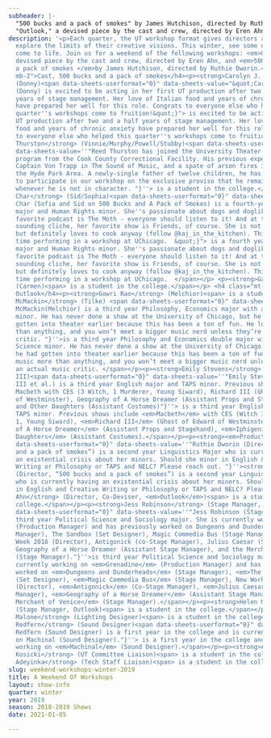 ```yaml
---
subheader: |-
  "500 bucks and a pack of smokes" by James Hutchison, directed by Ruthie Dworin
  "Outlook," a devised piece by the cast and crew, directed by Eren Ahn
description: '<p>Each quarter, the UT workshop format gives directors a chance to
  explore the limits of their creative visions. This winter, see some of those visions
  come to life. Join us for a weekend of the following workshops: <em>Outlook</em>, a
  devised piece by the cast and crew, directed by Eren Ahn, and <em>500 bucks and
  a pack of smokes </em>by James Hutchison, directed by Ruthie Dworin.</p> <h4 class="mt-2
  mb-2">Cast, 500 bucks and a pack of smokes</h4><p><strong>Carolyn J. Applebaum</strong>
  (Donny)<span data-sheets-userformat="0}" data-sheets-value="&quot;Carolyn J. Applebaum
  (Donny) is excited to be acting in her first UT production after two and a half
  years of stage management. Her love of Italian food and years of chronic anxiety
  have prepared her well for this role. Congrats to everyone else who helped this
  quarter''s workshops come to fruition!&quot;}"> is excited to be acting in her first
  UT production after two and a half years of stage management. Her love of Italian
  food and years of chronic anxiety have prepared her well for this role. Congrats
  to everyone else who helped this quarter''s workshops come to fruition!</span></p><p><strong>Reed
  Thurston</strong> (Vinnie/Murphy/Powell/Stubby)<span data-sheets-userformat="0}"
  data-sheets-value=''"Reed Thurston has joined the University Theater on a work-release
  program from the Cook County Correctional Facility. His previous experiences include
  Captain Von Trapp in The Sound of Music, and a spate of arson fires in and around
  the Hyde Park Area. A newly-single father of twelve children, he has been allowed
  to participate in our workshop on the exclusive proviso that he remain in handcuffs
  whenever he is not in character. "}''> is a student in the college.</span></p><p><strong>Kajol
  Char</strong> (Sid/Sophia)<span data-sheets-userformat="0}" data-sheets-value="&quot;Kajol
  Char (Sofia and Sid on 500 Bucks and A Pack of Smokes) is a fourth-year Economics
  major and Human Rights minor. She''s passionate about dogs and doglike cats. Her
  favorite podcast is The Moth - everyone should listen to it! And at the risk of
  sounding cliche, her favorite show is Friends, of course. She is not a good cook
  but definitely loves to cook anyway (follow @kaj_in_the_kitchen). This is her second
  time performing in a workshop at UChicago.  &quot;}"> is a fourth year Economics
  major and Human Rights minor. She''s passionate about dogs and doglike cats. Her
  favorite podcast is The Moth - everyone should listen to it! And at the risk of
  sounding cliche, her favorite show is Friends, of course. She is not a good cook
  but definitely loves to cook anyway (follow @kaj_in_the_kitchen). This is her second
  time performing in a workshop at UChicago.  </span></p> <p><strong>Gayathri Rao</strong>
  (Carmen)<span> is a student in the college.</span></p> <h4 class="mt-2 mb-2">Cast,
  Outlook</h4><p><strong>Gowri Rao</strong> (Melchior)<span> is a student in the college.</span></p><p><strong>Curtis
  McMackin</strong> (Tilke) <span data-sheets-userformat="0}" data-sheets-value=''"Curtis
  McMackin(Melchior) is a third year Philosophy, Economics major with a Computer Science
  minor. He has never done a show at the University of Chicago, but he wishes he had
  gotten into theater earlier because this has been a ton of fun. He loves music more
  than anything, and you won’t meet a bigger music nerd unless they’re an actual music
  critic. "}''>is a third year Philosophy and Economics double major with a Computer
  Science minor. He has never done a show at the University of Chicago, but he wishes
  he had gotten into theater earlier because this has been a ton of fun. He loves
  music more than anything, and you won’t meet a bigger music nerd unless they’re
  an actual music critic. </span></p><p><strong>Emily Stevens</strong> (Christoph
  III)<span data-sheets-userformat="0}" data-sheets-value=''"Emily Stevens (Christoph
  III et al.) is a third year English major and TAPS minor. Previous shows include
  Macbeth with CES (3 Witch, 1 Murderer, Young Siward), Richard III (Ghost of Edward
  of Westminster), Geography of A Horse Dreamer (Assistant Props and Stagehand), Iphigenia
  and Other Daughters (Assistant Costumes)"}''> is a third year English major and
  TAPS minor. Previous shows include <em>Macbeth</em> with CES (Witch 3, Murderer
  1, Young Siward), <em>Richard III</em> (Ghost of Edward of Westminster), <em>Geography
  of A Horse Dreamer</em> (Assistant Props and Stagehand), <em>Iphigenia and Other
  Daughters</em> (Assistant Costumes).</span></p><p><strong><em>Production Staff</em></strong></p><p><span
  data-sheets-userformat="0}" data-sheets-value=''"Ruthie Dworin (Director “500 bucks
  and a pack of smokes”) is a second year Linguistics Major who is currently having
  an existential crisis about her minors. Should she minor in English &amp; Creative
  Writing or Philosophy or TAPS and NELC? Please reach out. "}''><strong>Ruthie Dworin</strong>
  (Director, “500 bucks and a pack of smokes”) is a second year Linguistics Major
  who is currently having an existential crisis about her minors. Should she minor
  in English and Creative Writing or Philosophy or TAPS and NELC? Please reach out.</span></p><p><strong>Eren
  Ahn</strong> (Director, Co-Deviser, <em>Outlook</em>)<span> is a student in the
  college.</span></p><p><strong>Jess Robinson</strong> (Stage Manager, <em>500 bucks...</em>) <span
  data-sheets-userformat="0}" data-sheets-value=''"Jess Robinson (Stage Manager) is
  third year Political Science and Sociology major. She is currently working on Grenadine
  (Production Manager) and has previously worked on Dungeons and Dunderheads (Stage
  Manager), The Sandbox (Set Designer), Magic Commedia Bus (Stage Manager), New Work
  Week 2018 (Director), Antigonick (co-Stage Manager), Julius Caesar (Stage Manager),
  Geography of a Horse Dreamer (Assistant Stage Manager), and the Merchant of Venice
  (Stage Manager)."}''>is third year Political Science and Sociology major. She is
  currently working on <em>Grenadine</em> (Production Manager) and has previously
  worked on <em>Dungeons and Dunderheads</em> (Stage Manager), <em>The Sandbox</em>
  (Set Designer), <em>Magic Commedia Bus</em> (Stage Manager), New Work Week 2018
  (Director), <em>Antigonick</em> (Co-Stage Manager), <em>Julius Caesar</em> (Stage
  Manager), <em>Geography of a Horse Dreamer</em> (Assistant Stage Manager), and <em>T</em><em>he
  Merchant of Venice</em> (Stage Manager).</span></p><p><strong>Helen Malley</strong>
  (Stage Manager, Outlook)<span> is a student in the college.</span></p><p><strong>Olivia
  Malone</strong> (Lighting Designer)<span> is a student in the college.</span></p><p><strong>Ro
  Redfern</strong> (Sound Designer)<span data-sheets-userformat="0}" data-sheets-value=''"Ro
  Redfern (Sound Designer) is a first year in the college and is currently working
  on Machinal (Sound Designer)."}''> is a first year in the college and is currently
  working on <em>Machinal</em> (Sound Designer).</span></p><p><strong>Anna Aguiar
  Kosicki</strong> (UT Committee Liaison)<span> is a student in the college.</span></p><p><strong>Jemima
  Adeyinka</strong> (Tech Staff Liaison)<span> is a student in the college.</span></p>'
slug: weekend-workshops-winter-2019
title: A Weekend Of Workshops
layout: show-info
quarter: winter
year: 2019
season: 2018-2019 Shows
date: 2021-01-05

---
```

